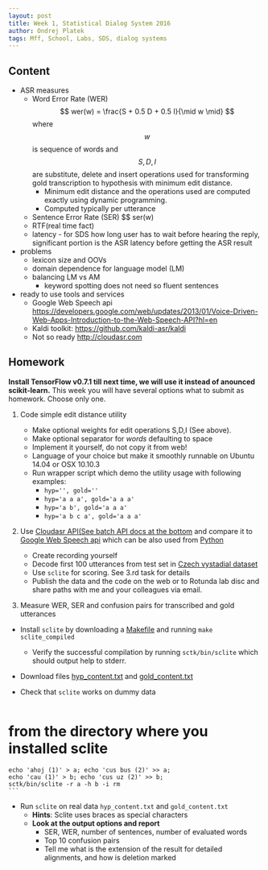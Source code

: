 ```yaml
---
layout: post
title: Week 1, Statistical Dialog System 2016
author: Ondrej Platek
tags: Mff, School, Labs, SDS, dialog systems 
---
```


## Content

- ASR measures 
    - Word Error Rate (WER) $$ wer(w) = \frac{S + 0.5 D + 0.5 I}{\mid w \mid} $$ where $$ w $$ is sequence of words and $$S, D, I$$ are substitute, delete and insert operations used for transforming gold transcription to hypothesis with minimum edit distance.
        - Minimum edit distance and the operations used are computed exactly using dynamic programming.
        - Computed typically per utterance
    - Sentence Error Rate (SER) $$ ser(w) 
    - RTF(real time fact)
    - latency - for SDS how long user has to wait before hearing the reply, significant portion is the ASR latency before getting the ASR result
- problems 
    - lexicon size and OOVs
    - domain dependence for language model (LM)
    - balancing LM vs AM 
        - keyword spotting does not need so fluent sentences
- ready to use tools and services
    - Google Web Speech api https://developers.google.com/web/updates/2013/01/Voice-Driven-Web-Apps-Introduction-to-the-Web-Speech-API?hl=en
    - Kaldi toolkit: https://github.com/kaldi-asr/kaldi
    - Not so ready http://cloudasr.com

## Homework

**Install TensorFlow v0.7.1 till next time, we will use it instead of anounced scikit-learn.**
This week you will have several options what to submit as homework. Choose only one.

1. Code simple edit distance utility
    - Make optional weights for edit operations S,D,I (See above).
    - Make optional separator for *words* defaulting to space
    - Implement it yourself, do not copy it from web!
    - Language of your choice but make it smoothly runnable on Ubuntu 14.04 or OSX 10.10.3
    - Run wrapper script which demo the utility usage with following examples:
        - `hyp='', gold=''` 
        - `hyp='a a a', gold='a a a'` 
        - `hyp='a b', gold='a a a'` 
        - `hyp='a b c a', gold='a a a'` 

2. Use [Cloudasr API(See batch API docs at the bottom](https://www.cloudasr.com/documentation) and compare it to
[Google Web Speech api](https://developers.google.com/web/updates/2013/01/Voice-Driven-Web-Apps-Introduction-to-the-Web-Speech-API?hl=en)
which can be also used from [Python](https://github.com/Uberi/speech_recognition/blob/master/examples/wav_transcribe.py)
    - Create recording yourself
    - Decode first 100 utterances from test set in [Czech vystadial dataset](https://lindat.mff.cuni.cz/repository/xmlui/handle/11858/00-097C-0000-0023-4670-6)
    - Use `sclite` for scoring. See 3.rd task for details
    - Publish the data and the code on the web or to Rotunda lab disc and share paths with me and your colleagues via email.

3. Measure WER, SER and confusion pairs for transcribed and gold utterances
- Install `sclite` by downloading a [Makefile](https://raw.githubusercontent.com/oplatek/sds-lab/master/asr/Makefile) and running `make sclite_compiled`
    - Verify the successful compilation by running `sctk/bin/sclite` which should output help to stderr.
- Download files [hyp_content.txt](https://github.com/oplatek/sds-lab/blob/master/asr/hyp_content.txt) and [gold_content.txt](https://github.com/oplatek/sds-lab/blob/master/asr/hyp_content.txt)
- Check that `sclite` works on dummy data

    ```sh
# from the directory where you installed sclite
    echo 'ahoj (1)' > a; echo 'cus bus (2)' >> a;
    echo 'cau (1)' > b; echo 'cus uz (2)' >> b;
    sctk/bin/sclite -r a -h b -i rm 
    ```

- Run `sclite` on real data `hyp_content.txt` and `gold_content.txt`
    - **Hints**: Sclite uses braces as special characters
    - **Look at the output options and report**
        - SER, WER, number of sentences, number of evaluated words
        - Top 10 confusion pairs
        - Tell me what is the extension of the result for detailed alignments, and how is deletion marked
